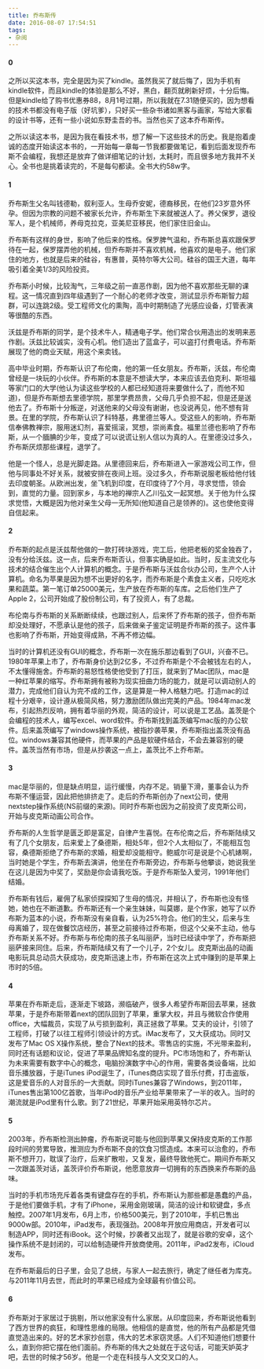 ```yaml
---
title: 乔布斯传
date: 2016-08-07 17:54:51
tags:
- 杂阅
---
```


#### 0

之所以买这本书，完全是因为买了kindle。虽然我买了就后悔了，因为手机有kindle软件，而且kindle的体验是那么不好，黑白，翻页就刷新好烦，十分后悔。但是kindle给了购书优惠券88，8月1号过期，所以我就在7.31随便买的，因为想看的技术书都没有电子版（好坑爹），只好买一些杂书诸如黑客与画家，写给大家看的设计书等，还有一些小说如东野圭吾的书。当然也买了这本乔布斯传。

之所以读这本书，是因为我在看技术书，想了解一下这些技术的历史。我是抱着虔诚的态度开始读这本书的，一开始每一章每一节我都要做笔记，看到后面发现乔布斯不会编程，我想还是放弃了做详细笔记的计划，太耗时，而且很多地方我并不关心。全书也是挑着读完的，不是每句都读。全书大约58w字。

#### 1

乔布斯生父名叫钱德勒，叙利亚人。生母乔安妮，德裔移民，在他们23岁意外怀孕。但因为宗教的问题不被家长允许，乔布斯生下来就被送人了。养父保罗，退役军人，是个机械师，养母克拉克，亚美尼亚移民，他们家住旧金山。

乔布斯有这样的身世，影响了他后来的性格。保罗脾气温和，乔布斯总喜欢跟保罗待在一起，保罗摆弄他的机械，但乔布斯并不喜欢机械，他喜欢的是电子。他们家住的地方，也就是后来的硅谷，有惠普，英特尔等大公司。硅谷的国王大道，每年吸引着全美1/3的风险投资。

乔布斯小时候，比较淘气，三年级之前一直恶作剧，因为他不喜欢那些无聊的课程。这一情况直到四年级遇到了一个耐心的老师才改变，测试显示乔布斯智力超群，可以连跳2级。受工程师文化的熏陶，高中时期制造了光感应设备，灯管表演等很酷的东西。

沃兹是乔布斯的同学，是个技术牛人，精通电子学。他们常合伙用造出的发明来恶作剧。沃兹比较诚实，没有心机。他们造出了蓝盒子，可以盗打付费电话。乔布斯展现了他的商业天赋，用这个来卖钱。

高中毕业时期，乔布斯认识了布伦南，他的第一任女朋友。乔布斯，沃兹，布伦南曾经是一块玩的小伙伴。乔布斯的本意是不想读大学，本来应该去伯克利、斯坦福等家门口的大学(他认为读这些学校的人都已经知道将来要做什么了，而他不知道)，但是乔布斯想去里德学院，那里学费昂贵，父母几乎负担不起，但是还是送他去了。乔布斯十分叛逆，对送他来的父母没有谢谢，也没说再见，他不想有背景。在里的学院，乔布斯认识了科特基，弗里德兰等人。受这些人的影响，乔布斯信奉佛教禅宗，服用迷幻剂，喜爱摇滚，冥想，崇尚素食。福里兰德也影响了乔布斯，从一个腼腆的少年，变成了可以说谎让别人信以为真的人。在里德没过多久，乔布斯厌烦那些课程，退学了。

他是一个怪人，总是光脚走路。从里德回来后，乔布斯进入一家游戏公司工作，但他与同事处不好关系，就被安排在夜间上班。没过多久，乔布斯说服老板给他付钱去印度朝圣。从欧洲出发，坐飞机到印度，在印度待了7个月，寻求觉悟，领会到，直觉的力量。回到家乡，与本地的禅宗人乙川弘文一起冥想。关于他为什么探求觉悟，大概是因为他对亲生父母一无所知(他知道自己是领养的)。这也使他变得自信起来。

#### 2

乔布斯的起点是沃兹帮他做的一款打砖块游戏，完工后，他把老板的奖金独吞了，没有分给沃兹。这一点，后来乔布斯否认，但事实确是如此。当时，反主流文化与技术的结合催生出个人计算机的概念。于是乔布斯与沃兹合伙办公司，生产个人计算机。命名为苹果是因为想不出更好的名字，而乔布斯是个素食主义者，只吃吃水果和蔬菜。第一笔订单25000美元，生产放在乔布斯的车库。之后他们生产了Apple 2，公司开始成了股份制公司，有了投资人，有了总裁。

布伦南与乔布斯的关系断断续续，也跟过别人，后来怀了乔布斯的孩子，但乔布斯却没处理好，不愿承认是他的孩子，后来做亲子鉴定证明是乔布斯的孩子。这件事也影响了乔布斯，开始变得成熟，不再不修边幅。

当时的计算机还没有GUI的概念，乔布斯一次在施乐那边看到了GUI，兴奋不已。1980年苹果上市了，乔布斯身价达到2亿多，不过乔布斯是个不会被钱左右的人，不太懂得施舍。乔布斯的易怒性格使他受到了打压，就来到了Mac团队，mac是一种红苹果的缩写。乔布斯拥有被称为现实扭曲力场的能力，就是可以调动别人的潜力，完成他们自认为完不成的工作，这是算是一种人格魅力吧。打造mac的过程十分艰辛，设计遵从极简风格，努力激励团队做出完美的产品。1984年mac发布，引起热烈反响，拥有着华丽的外观，简洁的设计，可以说是工艺品。盖茨是个会编程的技术人，编写excel、word软件。乔布斯找到盖茨编写mac版的办公软件。后来盖茨编写了windows操作系统，被指抄袭苹果，乔布斯指出盖茨没有品位。windows兼容其他硬件，而苹果的产品是软硬件结合，不会去兼容别的硬件。盖茨当然有市场，但是从抄袭这一点上，盖茨比不上乔布斯。

#### 3

mac是华丽的，但是缺点明显，运行缓慢，内存不足。销量下滑，董事会认为乔布斯不懂运营，因此把他排挤走了。走后的乔布斯创办了next公司，使用nextstep操作系统(NS前缀的来源)。同时乔布斯也因为之前投资了皮克斯公司，开始与皮克斯动画公司合作。

乔布斯的人生哲学是匮乏即是富足，自律产生喜悦。在布伦南之后，乔布斯陆续又有了几个女朋友，后来爱上了桑德斯，相处5年，但2个人太相似了，不能相互包容，桑德斯拒绝了乔布斯的求婚，相爱却没能相守。鲍威尔可是说是个心机婊啊，当时她是个学生，乔布斯去演讲，他坐在乔布斯旁边，乔布斯与他攀谈，她说我坐在这儿是因为中奖了，奖励是你会请我吃饭。于是乔布斯坠入爱河，1991年他们结婚。

乔布斯有钱后，雇佣了私家侦探探知了生母的情况，并相认了，乔布斯也没有怪她，她也在不断道歉。乔布斯还有一个亲生妹妹，叫莫娜，是个作家，她写了以乔布斯为蓝本的小说，乔布斯没有亲自看，认为25%符合。他们的生父，后来与生母离婚了，现在做餐饮店经历，甚至之前接待过乔布斯，但这个父亲不主动，他与乔布斯关系不好。乔布斯与布伦南的孩子名叫丽萨，当时已经读中学了，乔布斯把丽萨接来同住。后来，乔布斯陆续又有了一个儿子，2个女儿。皮克斯出品的动画电影玩具总动员大获成功，皮克斯迅速上市，乔布斯在这次上式中赚到的是苹果上市时的5倍。

#### 4

苹果在乔布斯走后，逐渐走下坡路，濒临破产，很多人希望乔布斯回去苹果，拯救苹果，于是乔布斯带着next的团队回到了苹果，重掌大权，并且与微软合作使用office，大幅裁员，实现了从亏损到盈利，真正拯救了苹果。艾夫的设计，引领了工程师，打破了以往工程师引领设计的方式。iMac发布了，又大获成功。同时又发布了Mac OS X操作系统，整合了Next的技术。零售店的实施，不光带来盈利，同时还有话题和议论，促进了苹果品牌知名度的提升。PC市场饱和了，乔布斯认为未来需要有数字中心的概念，电脑扮演数字中心的作用，需要各类设备端，比如音乐播放器，于是iTunes iPod诞生了，iTunes商店实现了音乐付费，打击盗版，这是爱音乐的人对音乐的一大贡献。同时iTunes兼容了Windows，到2011年，iTunes售出第100亿首歌，当年iPod的音乐产业给苹果带来了一半的收入。当时的潮流就是iPod里有什么歌。到了21世纪，苹果开始采用英特尔芯片。

#### 5

2003年，乔布斯检测出肿瘤，乔布斯说可能与他回到苹果又保持皮克斯的工作那段时间的劳累导致，推测应为乔布斯不良的饮食习惯造成。本来可以治愈的，乔布斯不想开刀，耽误了治疗，后来扩散啦，又复发，最终导致他死亡。期间乔布斯又一次跟盖茨对话，盖茨评价乔布斯说，他愿意放弃一切拥有的东西换来乔布斯的品味。

当时的手机市场充斥着各类有键盘存在的手机，乔布斯认为那些都是愚蠢的产品，于是他们要做手机，才有了iPhone，采用金刚玻璃，简洁的设计和软键盘，多点触控。2007年1月发布，6月上市，价格500美元，到了2010年，手机已售出9000w部。2010年，iPad发布，表现强劲。2008年开放应用商店，开发者可以制造APP，同时还有iBook。这个时候，抄袭者又出现了，就是谷歌的安卓，这个操作系统不是封闭的，可以给制造硬件开放商使用。2011年，iPad2发布，iCloud发布。

在乔布斯最后的日子里，会见了总统，与家人一起去旅行，确定了继任者为库克。与2011年11月去世，而此时的苹果已经成为全球最有价值公司。

#### 6

乔布斯对于家居过于挑剔，所以他家没有什么家居。从印度回来，乔布斯说他看到了西方世界的疯狂，和理性思维的局限。他相信的是直觉，他的所有产品都是凭借直觉造出来的。好的艺术家抄创意，伟大的艺术家窃灵感。人们不知道他们想要什么，直到你把它摆在他们面前。乔布斯的伟大之处就在于这句话，可能天妒英才吧，去世的时候才56岁。他是一个走在科技与人文交叉口的人。
